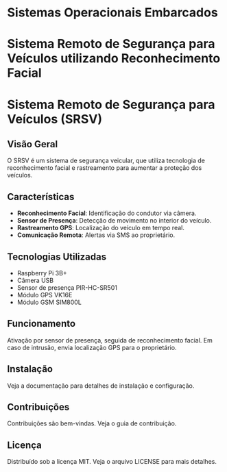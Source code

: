 # Sistemas Operacionais Embarcados
# Sistema Remoto de Segurança para Veículos utilizando Reconhecimento Facial

# Sistema Remoto de Segurança para Veículos (SRSV)

## Visão Geral
O SRSV é um sistema de segurança veicular, que utiliza tecnologia de reconhecimento facial e rastreamento para aumentar a proteção dos veículos.

## Características
- **Reconhecimento Facial**: Identificação do condutor via câmera.
- **Sensor de Presença**: Detecção de movimento no interior do veículo.
- **Rastreamento GPS**: Localização do veículo em tempo real.
- **Comunicação Remota**: Alertas via SMS ao proprietário.

## Tecnologias Utilizadas
- Raspberry Pi 3B+
- Câmera USB
- Sensor de presença PIR-HC-SR501
- Módulo GPS VK16E
- Módulo GSM SIM800L

## Funcionamento
Ativação por sensor de presença, seguida de reconhecimento facial. Em caso de intrusão, envia localização GPS para o proprietário.

## Instalação
Veja a documentação para detalhes de instalação e configuração.

## Contribuições
Contribuições são bem-vindas. Veja o guia de contribuição.

## Licença
Distribuído sob a licença MIT. Veja o arquivo LICENSE para mais detalhes.

